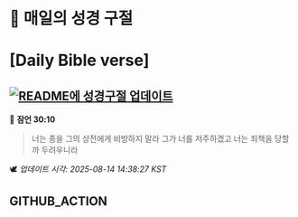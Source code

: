 # 🙏 매일의 성경 구절
# [Daily Bible verse]
## [![README에 성경구절 업데이트](https://github.com/DONGSUKA/first_test/actions/workflows/update-readme-bible.yml/badge.svg)](https://github.com/DONGSUKA/first_test/actions/workflows/update-readme-bible.yml)
<!-- START_BIBLE_VERSE -->
📖 **잠언 30:10**
> 너는 종을 그의 상전에게 비방하지 말라 그가 너를 저주하겠고 너는 죄책을 당할까 두려우니라

🕊️ _업데이트 시각: 2025-08-14 14:38:27 KST_
  <!-- END_BIBLE_VERSE -->
## GITHUB_ACTION
